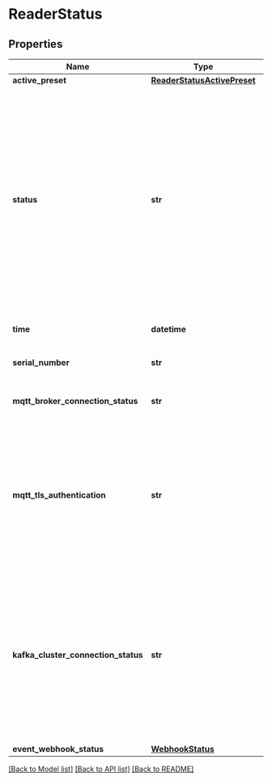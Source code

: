 # ReaderStatus

## Properties
Name | Type | Description | Notes
------------ | ------------- | ------------- | -------------
**active_preset** | [**ReaderStatusActivePreset**](ReaderStatusActivePreset.md) |  | [optional] 
**status** | **str** | Indicates whether an RFID operation is currenty running on the reader (running), is currently not running an RFID operation, but is waiting to be triggered (armed), or is not running an RFID operation and is not waiting to be triggered (idle).  | [optional] 
**time** | **datetime** | The current, system time on the reader. | [optional] 
**serial_number** | **str** | The serial number of the reader. | [optional] 
**mqtt_broker_connection_status** | **str** | The connection status to the MQTT broker. | [optional] 
**mqtt_tls_authentication** | **str** | The Secure-MQTT authentication and encryption status. \\ none -- server not authenticated, no encryption \\ server -- server authenticated, TLS encryption  | [optional] 
**kafka_cluster_connection_status** | **str** | The connection status to the Kafka cluster. connected -- The device is connected to at least one broker in the Kafka cluster. disconnected -- The device is not connected to any brokers within the Kafka cluster.  | [optional] 
**event_webhook_status** | [**WebhookStatus**](WebhookStatus.md) |  | [optional] 

[[Back to Model list]](../README.md#documentation-for-models) [[Back to API list]](../README.md#documentation-for-api-endpoints) [[Back to README]](../README.md)


